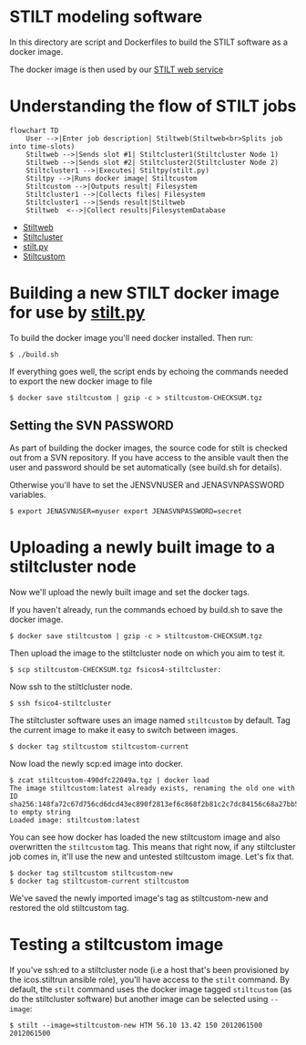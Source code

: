 # STILT modeling software

In this directory are script and Dockerfiles to build the STILT software as a
docker image. 

The docker image is then used by our [STILT web service](https://stilt.icos-cp.eu/)

# Understanding the flow of STILT jobs
```mermaid
flowchart TD
    User -->|Enter job description| Stiltweb(Stiltweb<br>Splits job into time-slots)
    Stiltweb -->|Sends slot #1| Stiltcluster1(Stiltcluster Node 1)
    Stiltweb -->|Sends slot #2| Stiltcluster2(Stiltcluster Node 2)
    Stiltcluster1 -->|Executes| Stiltpy(stilt.py)
    Stiltpy -->|Runs docker image| Stiltcustom
    Stiltcustom -->|Outputs result| Filesystem
    Stiltcluster1 -->|Collects files| Filesystem
    Stiltcluster1 -->|Sends result|Stiltweb
    Stiltweb  <-->|Collect results|FilesystemDatabase
```

+ [Stiltweb](https://github.com/ICOS-Carbon-Portal/stiltweb)
+ [Stiltcluster](https://github.com/ICOS-Carbon-Portal/stiltweb/tree/master/stiltcluster/src/main)
+ [stilt.py](https://github.com/ICOS-Carbon-Portal/infrastructure/blob/master/devops/roles/icos.stiltrun/templates/stilt.py)
+ [Stiltcustom](https://github.com/ICOS-Carbon-Portal/infrastructure/blob/master/stilt/base/Dockerfile)


# Building a new STILT docker image for use by [stilt.py](../devops/roles/icos.stiltrun/templates/stilt.py)

To build the docker image you'll need docker installed. Then run:

    $ ./build.sh
    
If everything goes well, the script ends by echoing the commands needed to
export the new docker image to file

    $ docker save stiltcustom | gzip -c > stiltcustom-CHECKSUM.tgz


## Setting the SVN PASSWORD

As part of building the docker images, the source code for stilt is checked
out from a SVN repository. If you have access to the ansible vault then the
user and password should be set automatically (see build.sh for details).

Otherwise you'll have to set the JENSVNUSER and JENASVNPASSWORD variables.

    $ export JENASVNUSER=myuser export JENASVNPASSWORD=secret
    

# Uploading a newly built image to a stiltcluster node

Now we'll upload the newly built image and set the docker tags.

If you haven't already, run the commands echoed by build.sh to save the docker
image.

    $ docker save stiltcustom | gzip -c > stiltcustom-CHECKSUM.tgz
    
Then upload the image to the stiltcluster node on which you aim to test it.

    $ scp stiltcustom-CHECKSUM.tgz fsicos4-stiltcluster:
    
Now ssh to the stiltlcluster node.

    $ ssh fsico4-stiltcluster
    
    
The stiltcluster software uses an image named `stiltcustom` by default. Tag
the current image to make it easy to switch between images.

    $ docker tag stiltcustom stiltcustom-current
    
Now load the newly scp:ed image into docker.

    $ zcat stiltcustom-490dfc22049a.tgz | docker load
    The image stiltcustom:latest already exists, renaming the old one with ID sha256:148fa72c67d756cd6dcd43ec890f2813ef6c868f2b81c2c7dc84156c68a27bb5 to empty string
    Loaded image: stiltcustom:latest
    
You can see how docker has loaded the new stiltcustom image and also
overwritten the `stiltcustom` tag. This means that right now, if any
stiltcluster job comes in, it'll use the new and untested stiltcustom
image. Let's fix that.

    $ docker tag stiltcustom stiltcustom-new
    $ docker tag stiltcustom-current stiltcustom
    
We've saved the newly imported image's tag as stiltcustom-new and restored the
old stiltcustom tag.


# Testing a stiltcustom image

If you've ssh:ed to a stiltcluster node (i.e a host that's been provisioned by
the icos.stiltrun ansible role), you'll have access to the `stilt`
command. By default, the `stilt` command uses the docker image tagged
`stiltcustom` (as do the stiltcluster software) but another image can be
selected using `--image`:

    $ stilt --image=stiltcustom-new HTM 56.10 13.42 150 2012061500 2012061500

